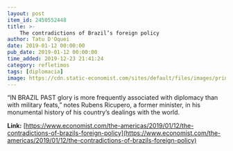```yaml
---
layout: post
item_id: 2450552448
title: >-
    The contradictions of Brazil’s foreign policy
author: Tatu D'Oquei
date: 2019-01-12 00:00:00
pub_date: 2019-01-12 00:00:00
time_added: 2019-12-23 21:41:24
category: refletimos
tags: [diplomacia]
image: https://cdn.static-economist.com/sites/default/files/images/print-edition/20190112_AMD001_0.jpg
---
```


“IN BRAZIL PAST glory is more frequently associated with diplomacy than with military feats,” notes Rubens Ricupero, a former minister, in his monumental history of his country’s dealings with the world.

**Link:** [https://www.economist.com/the-americas/2019/01/12/the-contradictions-of-brazils-foreign-policy](https://www.economist.com/the-americas/2019/01/12/the-contradictions-of-brazils-foreign-policy)

